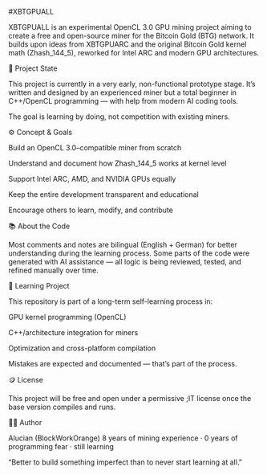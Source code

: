 #XBTGPUALL

XBTGPUALL is an experimental OpenCL 3.0 GPU mining project aiming to create a free and open-source miner for the Bitcoin Gold (BTG) network.
It builds upon ideas from XBTGPUARC and the original Bitcoin Gold kernel math (Zhash_144_5), reworked for Intel ARC and modern GPU architectures.

🧩 Project State

This project is currently in a very early, non-functional prototype stage.
It’s written and designed by an experienced miner but a total beginner in C++/OpenCL programming — with help from modern AI coding tools.

The goal is learning by doing, not competition with existing miners.

⚙️ Concept & Goals

Build an OpenCL 3.0–compatible miner from scratch

Understand and document how Zhash_144_5 works at kernel level

Support Intel ARC, AMD, and NVIDIA GPUs equally

Keep the entire development transparent and educational

Encourage others to learn, modify, and contribute

📚 About the Code

Most comments and notes are bilingual (English + German) for better understanding during the learning process.
Some parts of the code were generated with AI assistance — all logic is being reviewed, tested, and refined manually over time.

🧠 Learning Project

This repository is part of a long-term self-learning process in:

GPU kernel programming (OpenCL)

C++/architecture integration for miners

Optimization and cross-platform compilation

Mistakes are expected and documented — that’s part of the process.

🪙 License

This project will be free and open under a permissive ;IT license once the base version compiles and runs.

🧑‍💻 Author

Alucian (BlockWorkOrange)
8 years of mining experience · 0 years of programming fear · still learning

“Better to build something imperfect than to never start learning at all.”
